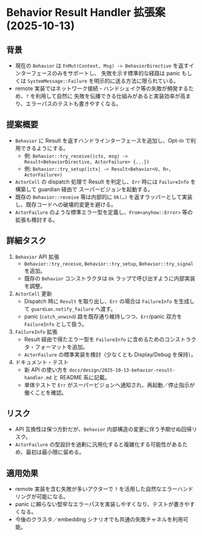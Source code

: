 # Behavior Result Handler 拡張案 (2025-10-13)

## 背景
- 現在の `Behavior` は `FnMut(Context, Msg) -> BehaviorDirective` を返すインターフェースのみをサポートし、
  失敗を示す標準的な経路は panic もしくは `SystemMessage::Failure` を明示的に送る方法に限られている。
- remote 実装ではネットワーク接続・ハンドシェイク等の失敗が頻発するため、`?` を利用して自然に
  失敗を伝播できる仕組みがあると実装効率が高まり、エラーパスのテストも書きやすくなる。

## 提案概要
- `Behavior` に Result を返すハンドラインターフェースを追加し、Opt-in で利用できるようにする。
  - 例: `Behavior::try_receive(|ctx, msg| -> Result<BehaviorDirective, ActorFailure> {...})`
  - 例: `Behavior::try_setup(|ctx| -> Result<Behavior<U, R>, ActorFailure>)`
- `ActorCell` の dispatch 処理で Result を判定し、`Err` 時には `FailureInfo` を構築して guardian 経由で
  スーパービジョンを起動する。
- 既存の `Behavior::receive` 等は内部的に `Ok(…)` を返すラッパーとして実装し、既存コードへの破壊的変更を避ける。
- `ActorFailure` のような標準エラー型を定義し、`From<anyhow::Error>` 等の拡張も検討する。

## 詳細タスク
1. `Behavior` API 拡張
   - `Behavior::try_receive`, `Behavior::try_setup`, `Behavior::try_signal` を追加。
   - 既存の `Behavior` コンストラクタは `Ok` ラップで呼び出すように内部実装を調整。
2. `ActorCell` 更新
   - Dispatch 時に `Result` を取り出し、`Err` の場合は `FailureInfo` を生成して `guardian.notify_failure` へ渡す。
   - panic (`catch_unwind`) 路を既存通り維持しつつ、`Err`/panic 双方を `FailureInfo` として扱う。
3. `FailureInfo` 拡張
   - Result 経由で得たエラー型を `FailureInfo` に含めるためのコンストラクタ・フォーマットを追加。
   - `ActorFailure` の標準実装を検討（少なくとも Display/Debug を保持）。
4. ドキュメント・テスト
   - 新 API の使い方を `docs/design/2025-10-13-behavior-result-handler.md` と README 系に記載。
   - 単体テストで `Err` がスーパービジョンへ通知され、再起動／停止指示が働くことを確認。

## リスク
- API 互換性は保つ方針だが、`Behavior` 内部構造の変更に伴う予期せぬ回帰リスク。
- `ActorFailure` の型設計を過剰に汎用化すると複雑化する可能性があるため、最初は最小限に留める。

## 適用効果
- remote 実装を含む失敗が多いアクターで `?` を活用した自然なエラーハンドリングが可能になる。
- panic に頼らない堅牢なエラーパスを実装しやすくなり、テストが書きやすくなる。
- 今後のクラスタ／embedding シナリオでも共通の失敗チャネルを利用可能。

